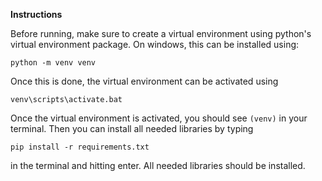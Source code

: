 **Instructions**

Before running, make sure to create a virtual environment using python's virtual environment package. On windows, this can be installed using:

`python -m venv venv`

Once this is done, the virtual environment can be activated using

`venv\scripts\activate.bat`

Once the virtual environment is activated, you should see `(venv)` in your terminal. Then you can install all needed libraries by typing

`pip install -r requirements.txt`

in the terminal and hitting enter. All needed libraries should be installed.